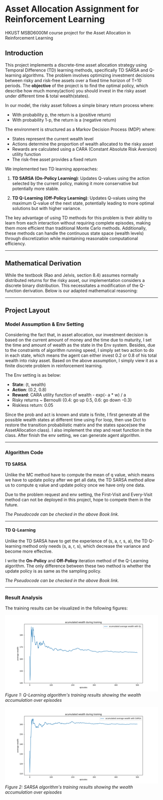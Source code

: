 # Asset Allocation Assignment for Reinforcement Learning
HKUST MSBD6000M course project for the Asset Allocation in Reinforcement Learning


## Introduction
This project implements a discrete-time asset allocation strategy using Temporal Difference (TD) learning methods, specifically TD SARSA and Q-learning algorithms. The problem involves optimizing investment decisions between risky and risk-free assets over a fixed time horizon of T=10 periods. The **objective** of the project is to find the optimal policy, which describe how much money(action) you 
should invest in the risky asset under different time & total wealth(states).


In our model, the risky asset follows a simple binary return process where:
- With probability p, the return is a (positive return)
- With probability 1-p, the return is a (negative return)


The environment is structured as a Markov Decision Process (MDP) where:
- States represent the current wealth level
- Actions determine the proportion of wealth allocated to the risky asset
- Rewards are calculated using a CARA (Constant Absolute Risk Aversion) utility function
- The risk-free asset provides a fixed return

We implemented two TD learning approaches:

1. **TD SARSA (On-Policy Learning)**: Updates Q-values using the action selected by the current policy, making it more conservative but potentially more stable.

2. **TD Q-Learning (Off-Policy Learning)**: Updates Q-values using the maximum Q-value of the next state, potentially leading to more optimal solutions but with higher variance.

The key advantage of using TD methods for this problem is their ability to learn from each interaction without requiring complete episodes, making them more efficient than traditional Monte Carlo methods. Additionally, these methods can handle the continuous state space (wealth levels) through discretization while maintaining reasonable computational efficiency.

****

## **Mathematical Derivation**

While the textbook (Rao and Jelvis, section 8.4) assumes normally distributed returns for the risky asset, our implementation considers a discrete binary distribution. This necessitates a modification of the Q-function derivation. Below is our adapted mathematical reasoning:



****


## **Project Layout**


### **Model Assumption & Env Setting**
Considering the fact that, in asset allocation, our investment decision is based on the current amount 
of money and the time due to maturity, I set the time and amount of wealth as the state in the Env 
system. Besides, due to the constraints of algorithm running speed, I simply set two action to do 
in each state, which means the agent can either invest 0.2 or 0.8 of his total wealth into risky asset. 
Based on the above assumption, I simply view it as a finite discrete problem in reinforcement learning.
  
The Env setting is as below:
- **State**: (t, wealth)
- **Action**: (0.2, 0.8)
- **Reward**: CARA utility function of wealth  - exp(- a * w) / a
- Risky returns ~ Bernoulli {0.4: go up 0.5, 0.6: go down -0.3}
- Riskless return: 0.05

Since the prob and act is known and state is finite, I first generate all the possible wealth states at different time 
using For loop, then use Dict to restore the transition probabilistic matrix and 
the states space(see the AssetAllocation class). I also implement the step and reset function in the class. After finish 
the env setting, we can generate agent algorithm.

***

### **Algorithm Code**



#### **TD SARSA**
Unlike the MC method have to compute the mean of q value, which means we have to update policy after 
we get all data, the TD SARSA method allow us to compute q value and update policy once we have 
only one data.

Due to the problem request and env setting, the First-Visit and Every-Visit method can not be deployed in this project, 
hope to compete them in the future.

_The Pseudocode can be checked in the above Book link._

***
#### **TD Q-Learning**
Unlike the TD SARSA have to get the experience of (s, a, r, s, a), the TD Q-learning method only needs
(s, a, r, s), which decrease the variance and become more effective.

I write the **On-Policy** and **Off-Policy** iteration method of the Q-Learning algorithm. The only difference 
between these two method is whether the update policy is as same as the sampling policy.

_The Pseudocode can be checked in the above Book link._

****
### **Result Analysis**
The training results can be visualized in the following figures:

![Q-Learning Training Results](./training_results_QL.png)
*Figure 1: Q-Learning algorithm's training results showing the wealth accumulation over episodes*

![SARSA Training Results](./training_results_SARSA.png)
*Figure 2: SARSA algorithm's training results showing the wealth accumulation over episodes*



